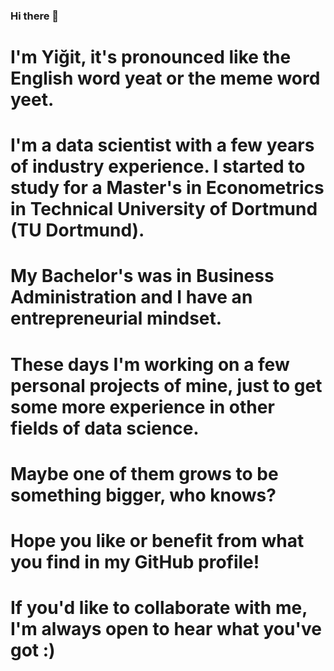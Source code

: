 ### Hi there 👋

# I'm Yiğit, it's pronounced like the English word yeat or the meme word yeet.

# I'm a data scientist with a few years of industry experience. I started to study for a Master's in Econometrics in Technical University of Dortmund (TU Dortmund).

# My Bachelor's was in Business Administration and I have an entrepreneurial mindset. 
# These days I'm working on a few personal projects of mine, just to get some more experience in other fields of data science. 
# Maybe one of them grows to be something bigger, who knows?

# Hope you like or benefit from what you find in my GitHub profile!
# If you'd like to collaborate with me, I'm always open to hear what you've got :)
